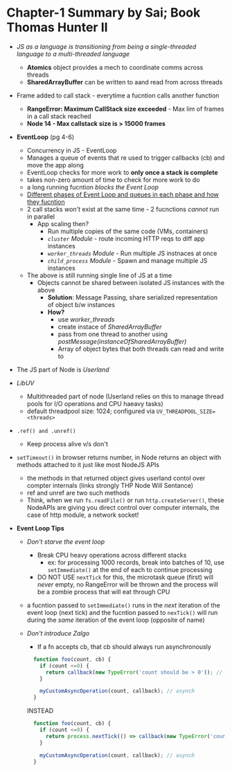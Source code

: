 # Chapter-1 Summary by Sai; Book Thomas Hunter II

- *JS as a language is transitioning from being a single-threaded language to a multi-threaded language*
  - **Atomics** object provides a mech to coordinate comms across threads
  - **SharedArrayBuffer** can be written to aand read from across threads

- Frame added to call stack - everytime a fucntion calls another function
  - **RangeError: Maximum CallStack size exceeded** - Max lim of frames in a call stack reached
  - **Node 14 - Max callstack size is > 15000 frames**

- **EventLoop** (pg 4-6)
  - Concurrency in JS - EventLoop
  - Manages a queue of events that re used to trigger callbacks (cb) and move the app along
  - EventLoop checks for more work to **only once a stack is complete**
  - takes non-zero amount of time to check for more work to do
  - a long running fucntion *blocks the Event Loop*
  - [Different phases of Event Loop and queues in each phase and how they fucntion](https://github.com/SaiKrishnaMohan7/Playground/blob/master/JS/DistributedSystemsInNodeJs/Chapter_1/event_loop_phases.js)
  - 2 call stacks *won't* exist at the same time - 2 fucnctions *cannot* run in parallel
    - App scaling then?
      - Run multiple copies of the same code (VMs, containers)
      - *`cluster` Module* - route incoming HTTP reqs to diff app instances
      - *`worker_threads` Module* - Run multiple JS instnaces at once
      - *`child_process` Module* - Spawn and manage multiple JS instances
  - The above is still running single line of JS at a time
    - Objects cannot be shared between isolated JS instances with the above
      - **Solution**: Message Passing, share serialized representation of object b/w instances
      - **How?**
        - use *worker_threads*
        - create instace of *SharedArrayBuffer*
        - pass from one thread to another using *postMessage(instanceOfSharedArrayBuffer)*
        - Array of object bytes that both threads can read and write to

- The JS part of Node is *Userland*
- *LibUV*
  - Multithreaded part of node (Userland relies on this to manage thread pools for I/O operations and CPU haeavy tasks)
  - default threadpool size: 1024; configured via `UV_THREADPOOL_SIZE=<threads>`

- `.ref() and .unref()`
  - Keep process alive v/s don't
- `setTimeout()` in browser returns number, in Node returns an object with methods attached to it just like most NodeJS APIs
  - the methods in that returned object gives userland contol over compter internals (links strongly THP Node Will Sentance)
  - ref and unref are two such methods
  - Think, when we run `fs.readFile()` or run `http.createServer()`, these NodeAPIs are giving you direct control over computer internals, the case of http module, a network socket!

- **Event Loop Tips**
  - *Don't starve the event loop*
    - Break CPU heavy operations across different stacks
      - ex: for processing 1000 records, break into batches of 10, use `setImmediate()` at the end of each to continue processing
    - DO NOT USE `nextTick` for this, the microtask queue (first) will *never* empty, no RangeError will be thrown and the process will be a zombie process that will eat through CPU
  - a fucntion passed to `setImmediate()` runs in the *next* iteration of the event loop (next tick) and the fucntion passed to `nexTick()` will run during the *same* iteration of the event loop (opposite of name)

  - *Don't introduce Zalgo*
    - If a fn accepts cb, that cb should always run asynchronously

    ```javascript
      function foo(count, cb) {
        if (count <=0) {
          return callback(new TypeError('count should be > 0')); // synch
        }

        myCustomAsyncOperation(count, callback); // asynch
      }
    ```

    INSTEAD

    ```javascript
      function foo(count, cb) {
        if (count <=0) {
          return process.nextTick(() => callback(new TypeError('count should be > 0'))); // asynch! Run in the same iteraion of the event loop
        }

        myCustomAsyncOperation(count, callback); // asynch
      }
    ```
